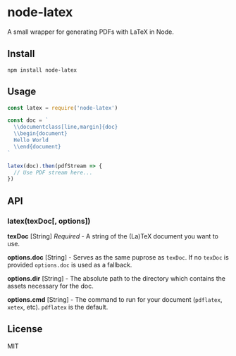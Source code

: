 # node-latex
A small wrapper for generating PDFs with LaTeX in Node.

## Install

```
npm install node-latex
```

## Usage

```js
const latex = require('node-latex')

const doc = `
  \\documentclass[line,margin]{doc}
  \\begin{document}
  Hello World
  \\end{document}
`

latex(doc).then(pdfStream => {
  // Use PDF stream here...
})
```

## API

### latex(texDoc[, options])

**texDoc** \[String\] *Required* - A string of the (La)TeX document you want to use.

**options.doc** \[String\] - Serves as the same puprose as `texDoc`. If no `texDoc` is provided `options.doc` is used as a fallback.

**options.dir** \[String\] - The absolute path to the directory which contains the assets necessary for the doc.

**options.cmd** \[String\] - The command to run for your document (`pdflatex`, `xetex`, etc). `pdflatex` is the default.

## License
MIT
